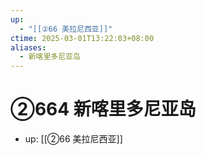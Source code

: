 ```yaml
---
up:
  - "[[②66 美拉尼西亚]]"
ctime: 2025-03-01T13:22:03+08:00
aliases:
  - 新喀里多尼亚岛
---
```


# ②664 新喀里多尼亚岛

- up: [[②66 美拉尼西亚]]
